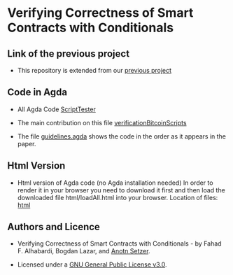 # Verifying Correctness of Smart Contracts with Conditionals


## Link of the previous project

* This repository is extended from our [previous project](https://github.com/fahad1985lab/Smart--Contracts--Verification--With--Agda)

## Code in Agda
* All Agda Code
  [ScriptTester](/ScriptTester/)

* The main contribution on this file
  [verificationBitcoinScripts](/ScriptTester/verificationBitcoinScripts/)
  
* The file  [guidelines.agda](ScriptTester/guidelines.agda/) shows the code in the order as it appears in the paper.

## Html Version
* Html version of Agda code (no Agda installation needed) In order to render it in your browser you need to download it first and then load the downloaded file html/loadAll.html into your browser. Location of files: [html](/html/loadAll.html)

 ## Authors and Licence
 * Verifying Correctness of Smart Contracts with Conditionals - by 
 Fahad F. Alhabardi, Bogdan Lazar, and [Anotn Setzer](https://www.cs.swan.ac.uk/~csetzer/).
 
 * Licensed under a [GNU General Public License v3.0](https://www.gnu.org/licenses/gpl-3.0.en.html).
